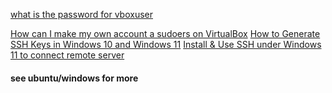 [what is the password for vboxuser](https://www.bing.com/search?pglt=675&q=what+is+the+password+for+vboxuser&cvid=8df051a4bde343fe8e3959e96167d3b4&aqs=edge..69i57j0l8.28023j0j1&FORM=ANNTA1&PC=HCTS)

[How can I make my own account a sudoers on VirtualBox](https://superuser.com/questions/1623376/how-can-i-make-my-own-account-a-sudoers-on-virtualbox/1755286#1755286)
[How to Generate SSH Keys in Windows 10 and Windows 11](https://www.howtogeek.com/762863/how-to-generate-ssh-keys-in-windows-10-and-windows-11/)
[Install & Use SSH under Windows 11 to connect remote server](https://www.how2shout.com/how-to/install-use-ssh-under-windows-11-to-connect-remote-server.html)

#### see ubuntu/windows for more
